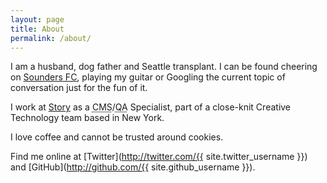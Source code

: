 ```yaml
---
layout: page
title: About
permalink: /about/
---
```


I am a husband, dog father and Seattle transplant. I can be found cheering on [Sounders FC](http://soundersfc.com), playing my guitar or Googling the current topic of conversation just for the fun of it.

I work at [Story](http://storyworldwide.com/) as a <abbr title="Content Management System">CMS</abbr>/<abbr title="Quality Assurance">QA</abbr> Specialist, part of a close-knit Creative Technology team based in New York.

I love coffee and cannot be trusted around cookies.

Find me online at [Twitter](http://twitter.com/{{ site.twitter_username }}) and [GitHub](http://github.com/{{ site.github_username }}).
